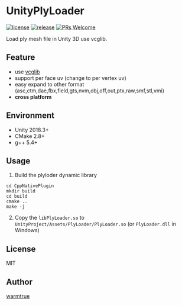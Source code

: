UnityPlyLoader
===

[![license](http://img.shields.io/badge/license-MIT-blue.svg)](https://github.com/warmtrue/WDataTable/LICENSE)
[![release](https://img.shields.io/badge/release-v1.0.0-blue.svg)](https://github.com/warmtrue/WDataTable/releases)
[![PRs Welcome](https://img.shields.io/badge/PRs-welcome-blue.svg)](https://github.com/warmtrue/WDataTable/pulls)


Load ply mesh file in Unity 3D use vcglib.


## Feature
* use [vcglib](https://github.com/cnr-isti-vclab/vcglib)
* support per face uv (change to per vertex uv)
* easy expand to other format (asc,ctm,dae,fbx,field,gts,nvm,obj,off,out,ptx,raw,smf,stl,vmi)
* **cross platform**


## Environment
* Unity 2018.3+
* CMake 2.8+
* g++ 5.4+

## Usage
1. Build the plyloder dynamic library
```shell
cd CppNativePlugin
mkdir build
cd build
cmake ..
make -j
```
2. Copy the `libPlyLoader.so` to `UnityProject/Assets/PlyLoader/PlyLoader.so` (or `PlyLoader.dll` in Windows)

## License
MIT

## Author
[warmtrue](http://www.warmtrue.com)